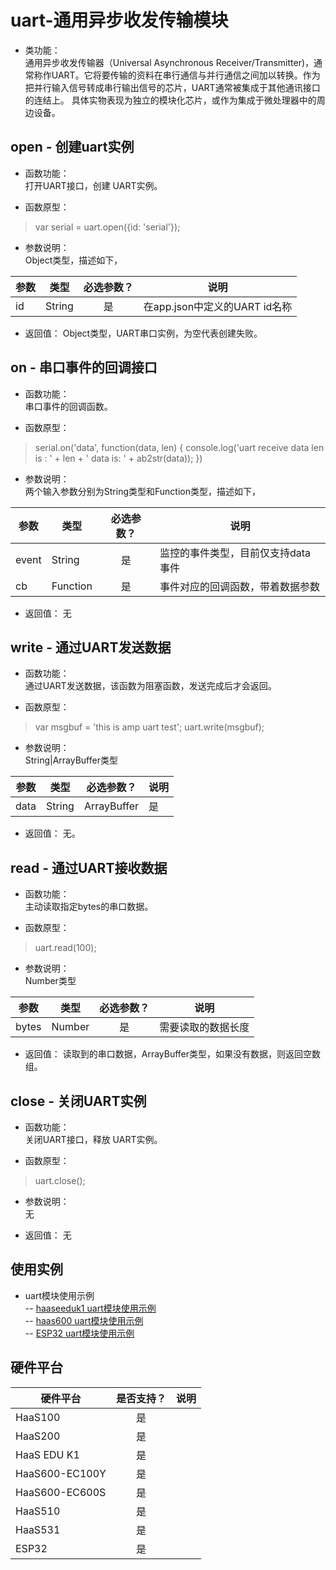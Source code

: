 # uart-通用异步收发传输模块

* 类功能：  
通用异步收发传输器（Universal Asynchronous Receiver/Transmitter)，通常称作UART。它将要传输的资料在串行通信与并行通信之间加以转换。作为把并行输入信号转成串行输出信号的芯片，UART通常被集成于其他通讯接口的连结上。
具体实物表现为独立的模块化芯片，或作为集成于微处理器中的周边设备。

## open - 创建uart实例
* 函数功能：  
打开UART接口，创建 UART实例。

* 函数原型：
> var serial = uart.open({id: 'serial'});

* 参数说明：  
Object类型，描述如下，

|参数|类型|必选参数？|说明|
|-----|----|:---:|----|
| id | String | 是 | 在app.json中定义的UART id名称 |

* 返回值：
Object类型，UART串口实例，为空代表创建失败。

## on - 串口事件的回调接口
* 函数功能：  
串口事件的回调函数。

* 函数原型：
> serial.on('data', function(data, len) {
    console.log('uart receive data len is : ' + len + '  data is:  ' + ab2str(data));
})

* 参数说明：  
两个输入参数分别为String类型和Function类型，描述如下，

|参数|类型|必选参数？|说明|
|-----|----|:---:|----|
| event | String | 是 | 监控的事件类型，目前仅支持data 事件 |
| cb | Function | 是 | 事件对应的回调函数，带着数据参数 |

* 返回值：
无

## write - 通过UART发送数据
* 函数功能：  
通过UART发送数据，该函数为阻塞函数，发送完成后才会返回。

* 函数原型：
> var msgbuf = 'this is amp uart test';
> uart.write(msgbuf);

* 参数说明：  
String|ArrayBuffer类型

|参数|类型|必选参数？|说明|
|-----|----|:---:|----|
| data | String | ArrayBuffer | 是 | 需要发送的数据 |

* 返回值：
无。

## read - 通过UART接收数据
* 函数功能：  
主动读取指定bytes的串口数据。

* 函数原型：
> uart.read(100);

* 参数说明：  
Number类型

|参数|类型|必选参数？|说明|
|-----|----|:---:|----|
| bytes | Number | 是 | 需要读取的数据长度 |

* 返回值：
读取到的串口数据，ArrayBuffer类型，如果没有数据，则返回空数组。

## close - 关闭UART实例
* 函数功能：  
关闭UART接口，释放 UART实例。

* 函数原型：
> uart.close();

* 参数说明：  
无

* 返回值：
无

## 使用实例
* uart模块使用示例<br>
-- [haaseeduk1 uart模块使用示例](https://gitee.com/alios-things/amp/tree/rel_3.3.0/example-js/haaseduk1/uart)<br>
-- [haas600 uart模块使用示例](https://gitee.com/alios-things/amp-examples/tree/master/board/HaaS600-EC600S/basic/uart)<br>
-- [ESP32 uart模块使用示例](https://gitee.com/alios-things/amp/tree/rel_3.3.0/example-js/ESP32/jsapi/uart/gps_ht2828z3g5l)<br>

## 硬件平台

|硬件平台|是否支持？|说明|
|-----|:---:|----|
|HaaS100|是||
|HaaS200|是||
|HaaS EDU K1|是||
|HaaS600-EC100Y|是||
|HaaS600-EC600S|是||
|HaaS510|是||
|HaaS531|是||
|ESP32|是||

<br>

